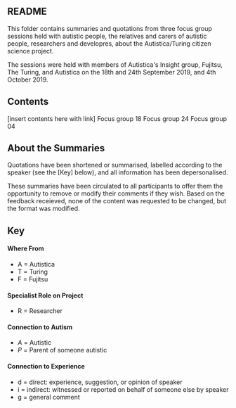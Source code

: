 ## README

This folder contains summaries and quotations from three focus group sessions held with autistic people, the relatives and carers of autistic people, researchers and developres, about the Autistica/Turing citizen science project.

The sessions were held with members of Autistica's Insight group, Fujitsu, The Turing, and Autistica on the 18th and 24th September 2019, and 4th October 2019.

## Contents

[insert contents here with link]
Focus group 18
Focus group 24
Focus group 04

## About the Summaries

Quotations have been shortened or summarised, labelled according to the speaker (see the [Key] below), and all information has been depersonalised.

These summaries have been circulated to all participants to offer them the opportunity to remove or modify their comments if they wish.
Based on the feedback receieved, none of the content was requested to be changed, but the format was modified.

## Key

#### Where From

* A = Autistica
* T = Turing
* F = Fujitsu

#### Specialist Role on Project

* R = Researcher

#### Connection to Autism

* *A* = Autistic
* *P* = Parent of someone autistic

#### Connection to Experience

* d = direct: experience, suggestion, or opinion of speaker
* i = indirect: witnessed or reported on behalf of someone else by speaker
* g = general comment
